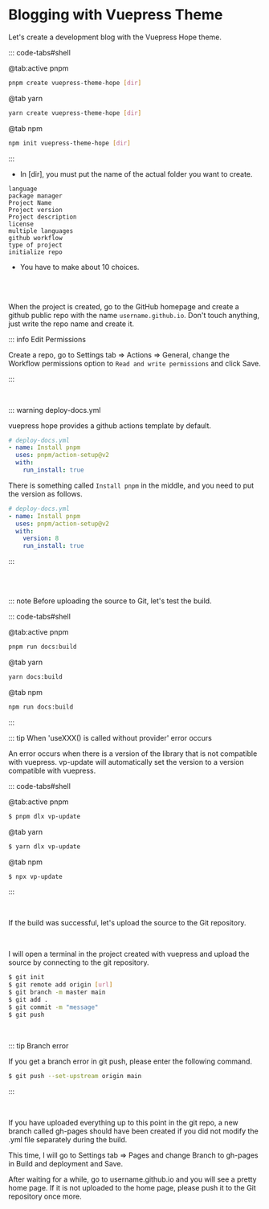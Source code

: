 # Blogging with Vuepress Theme

Let's create a development blog with the Vuepress Hope theme.

::: code-tabs#shell

@tab:active pnpm

```bash
pnpm create vuepress-theme-hope [dir]
```

@tab yarn

```bash
yarn create vuepress-theme-hope [dir]
```

@tab npm

```bash
npm init vuepress-theme-hope [dir]
```

:::

- In [dir], you must put the name of the actual folder you want to create.

```
language
package manager
Project Name
Project version
Project description
license
multiple languages
github workflow
type of project
initialize repo
```

- You have to make about 10 choices.

<br/>
<br/>

When the project is created, go to the GitHub homepage and create a github public repo with the name `username.github.io`. Don't touch anything, just write the repo name and create it.

::: info Edit Permissions

Create a repo, go to Settings tab => Actions => General, change the Workflow permissions option to `Read and write permissions` and click Save.

:::

<br/>

::: warning deploy-docs.yml

vuepress hope provides a github actions template by default.

```yml
# deploy-docs.yml
- name: Install pnpm
  uses: pnpm/action-setup@v2
  with:
    run_install: true
```

There is something called `Install pnpm` in the middle, and you need to put the version as follows.

```yml
# deploy-docs.yml
- name: Install pnpm
  uses: pnpm/action-setup@v2
  with:
    version: 8
    run_install: true
```

:::

<br/> <br/>

::: note Before uploading the source to Git, let's test the build.

::: code-tabs#shell

@tab:active pnpm

```bash
pnpm run docs:build
```

@tab yarn

```bash
yarn docs:build
```

@tab npm

```bash
npm run docs:build
```

:::

::: tip When 'useXXX() is called without provider' error occurs

An error occurs when there is a version of the library that is not compatible with vuepress.
vp-update will automatically set the version to a version compatible with vuepress.

::: code-tabs#shell

@tab:active pnpm

```bash
$ pnpm dlx vp-update
```

@tab yarn

```bash
$ yarn dlx vp-update
```

@tab npm

```bash
$ npx vp-update
```

:::

<br/>

If the build was successful, let's upload the source to the Git repository.

<br/>

I will open a terminal in the project created with vuepress and upload the source by connecting to the git repository.

```sh
$ git init
$ git remote add origin [url]
$ git branch -m master main
$ git add .
$ git commit -m "message"
$ git push
```

<br/>

::: tip Branch error

If you get a branch error in git push, please enter the following command.

```sh
$ git push --set-upstream origin main
```

:::

<br/>

If you have uploaded everything up to this point in the git repo, a new branch called gh-pages should have been created if you did not modify the .yml file separately during the build.

This time, I will go to Settings tab => Pages and change Branch to gh-pages in Build and deployment and Save.

After waiting for a while, go to username.github.io and you will see a pretty home page. If it is not uploaded to the home page, please push it to the Git repository once more.
